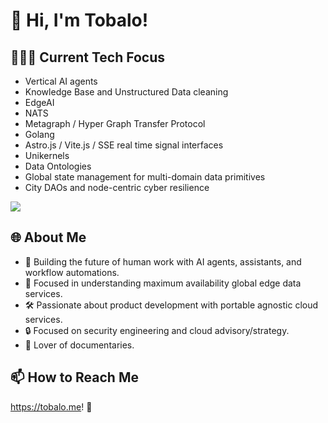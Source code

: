 # 👋 Hi, I'm Tobalo!

## 🕵🏽‍♂️ Current Tech Focus
- Vertical AI agents
- Knowledge Base and Unstructured Data cleaning
- EdgeAI
- NATS
- Metagraph / Hyper Graph Transfer Protocol
- Golang
- Astro.js / Vite.js / SSE real time signal interfaces
- Unikernels
- Data Ontologies
- Global state management for multi-domain data primitives
- City DAOs and node-centric cyber resilience

<img src="https://github-readme-stats.vercel.app/api/top-langs?username=tobalo&layout=compact"/>

## 🌐 About Me
- 🤖 Building the future of human work with AI agents, assistants, and workflow automations.
- 🚀 Focused in understanding maximum availability global edge data services.
- 🛠️ Passionate about product development with portable agnostic cloud services.
- 🔒 Focused on security engineering and cloud advisory/strategy.
- 🎥 Lover of documentaries.

## 📫 How to Reach Me
https://tobalo.me! 🌟
